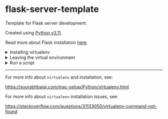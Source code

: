 # flask-server-template

Template for Flask server development.

Created using <a href = "https://www.python.org/downloads/release/python-3110/">Python v3.11</a>.

Read more about Flask installation <a href="https://flask.palletsprojects.com/en/2.2.x/installation/">here</a>.

<details>
  <summary>Installing virtualenv</summary>
  
  1. `cd` into the project root directory

  2. `python3 -m venv venv_name`

  The above steps create a `venv/` directory in your project where all dependencies are installed. The virtual environment needs to be activated in every terminal instance used for work in the project:

  `source venv/bin/activate`

  You should see a `(venv)` appear at the beginning of your terminal prompt indicating that you are working inside the `virtualenv`.
  
  Now when you install something like this:

  `pip install <package>`

  it will be installed to the `venv` folder and not conflict with dependencies in other projects.

  Important: Remember to add `venv` to your project's `.gitignore` file so it isn't included in your source code.
  It is preferable to install big packages (like NumPy) or packages you always use (like IPython) globally. All the rest can be installed in a virtualenv.
</details>

<details>
  <summary>Leaving the virtual environment</summary>
  To leave the virtual environment, run:
  `deactivate`
</details>

<details>
  <summary>Run a script</summary>
  
  `python3 (script_name).py`
</details>

---

For more info about `virtualenv` and installation, see:

https://sourabhbajaj.com/mac-setup/Python/virtualenv.html


For more info about `virtualenv` installation issues, see:

https://stackoverflow.com/questions/31133050/virtualenv-command-not-found
